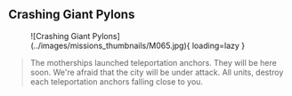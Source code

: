 ## Crashing Giant Pylons

<figure markdown>
  ![Crashing Giant Pylons](../images/missions_thumbnails/M065.jpg){ loading=lazy }
</figure>

> The motherships launched teleportation anchors. They will be here soon.
> We're afraid that the city will be under attack. All units, destroy each teleportation anchors falling close to you.
